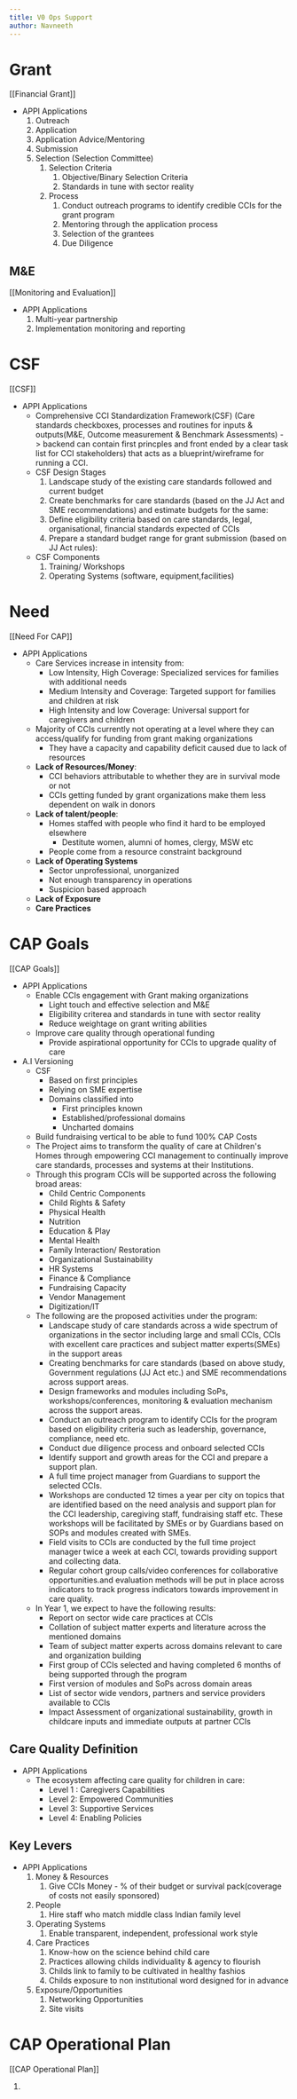 ```yaml
---
title: V0 Ops Support
author: Navneeth
---
```


# Grant
[[Financial Grant]]

- APPI Applications
	1.  Outreach
	2. Application
	3. Application Advice/Mentoring
	4. Submission
	5. Selection (Selection Committee)
		1. Selection Criteria
			1. Objective/Binary Selection Criteria
			2. Standards in tune with sector reality
		2. Process
			1. Conduct outreach programs to identify credible CCIs for the grant program
			2. Mentoring through the application process
			3. Selection of the grantees
			4. Due Diligence

## M&E
[[Monitoring and Evaluation]]

- APPI Applications
	1. Multi-year partnership
	2. Implementation monitoring and reporting

# CSF
[[CSF]]

- APPI Applications
	- Comprehensive CCI Standardization Framework(CSF) (Care standards checkboxes, processes and routines for inputs & outputs(M&E, Outcome measurement & Benchmark Assessments)  - > backend can contain first princples and front ended by a clear task list for CCI stakeholders)  that acts as a blueprint/wireframe for running a CCI.
	-  CSF Design Stages
		1. Landscape study of the existing care standards followed and current budget
		2. Create benchmarks for care standards (based on the JJ Act and SME recommendations) and estimate budgets for the same: 
		3. Define eligibility criteria based on care standards, legal, organisational, financial standards expected of CCIs
		4. Prepare a standard budget range for grant submission (based on JJ Act rules): 
	-  CSF Components
		1. Training/ Workshops
		2. Operating Systems (software, equipment,facilities)



# Need
[[Need For CAP]]

- APPI Applications
	- Care Services increase in intensity from:
		- Low Intensity, High Coverage:  Specialized services for families with additional needs
		- Medium Intensity and Coverage: Targeted support for families and children at risk
		- High Intensity and low Coverage: Universal support for caregivers and children
	- Majority of CCIs currently not operating at a level where they can access/qualify for funding from grant making organizations
		- They have a capacity and capability deficit caused due to lack of resources
	- **Lack of Resources/Money**:
		- CCI behaviors attributable to whether they are in survival mode or not
		- CCIs getting funded by grant organizations make them less dependent on walk in donors
	- **Lack of talent/people**: 
		- Homes staffed with people who find it hard to be employed elsewhere
			- Destitute women, alumni of homes, clergy, MSW etc 
		- People come from a resource constraint background
	- **Lack of Operating Systems**
		- Sector unprofessional, unorganized 
		- Not enough transparency in operations
		- Suspicion based approach
	- **Lack of Exposure**
	- **Care Practices**



# CAP Goals
[[CAP Goals]]

- APPI Applications
	- Enable CCIs engagement with Grant making organizations
		- Light touch and effective selection and M&E
		- Eligibility criterea and standards in tune with sector reality
		- Reduce weightage on grant writing abilities
	- Improve care quality through operational funding
		- Provide aspirational opportunity for CCIs to upgrade quality of care
- A.I Versioning
	- CSF 
		- Based on first principles
		- Relying on SME expertise
		- Domains classified into
			- First principles known
			- Established/professional domains
			- Uncharted domains
	- Build fundraising vertical to be able to fund 100% CAP Costs
	- The Project aims to transform the quality of care at Children's Homes through empowering CCI management to continually improve care standards, processes and systems at their Institutions.
	- Through this program CCIs will be supported across the following broad areas: 
		- Child Centric Components
		- Child Rights & Safety
		- Physical Health 
		- Nutrition
		- Education & Play
		- Mental Health
		- Family Interaction/ Restoration
		- Organizational Sustainability 
		- HR Systems
		- Finance & Compliance
		- Fundraising Capacity
		- Vendor Management
		- Digitization/IT
	- The following are the proposed activities under the program: 
		- Landscape study of care standards across a wide spectrum of organizations in the sector including large and small CCIs, CCIs with excellent care practices and subject matter experts(SMEs) in the support areas
		- Creating benchmarks for care standards (based on above study, Government regulations (JJ Act etc.) and SME recommendations across  support areas. 
		- Design frameworks and modules including SoPs, workshops/conferences, monitoring & evaluation mechanism across the support areas. 
		- Conduct an outreach program to identify CCIs for the program based on eligibility criteria such as leadership, governance, compliance, need etc.
		- Conduct due diligence process and onboard selected CCIs
		- Identify support and growth areas for the CCI and prepare a support plan.
		- A full time project manager from Guardians to support the selected CCIs. 
		- Workshops are conducted 12 times a year per city on topics that are identified based on the need analysis and support plan for the CCI leadership, caregiving staff, fundraising staff etc. These workshops will be facilitated by SMEs or by Guardians based on SOPs and modules created with SMEs. 
		- Field visits to CCIs are conducted by the full time project manager twice a week at each CCI, towards providing support and collecting data.
		- Regular cohort group calls/video conferences for collaborative opportunities.and evaluation methods will be put in place across indicators to track progress indicators towards improvement in care quality.
	- In Year 1, we expect to have the following results: 
		- Report on sector wide care practices at CCIs
		- Collation of subject matter experts and literature across the mentioned domains
		- Team of subject matter experts across domains relevant to care and organization building
		- First group of CCIs selected and having completed 6 months of being supported through the program
		- First version of modules and SoPs across domain areas
		- List of sector wide vendors, partners and service providers available to CCIs
		- Impact Assessment of organizational sustainability, growth in childcare inputs and immediate outputs at partner CCIs




## Care Quality Definition
- APPI Applications
	- The ecosystem affecting care quality for children in care: 
		- Level 1 : Caregivers Capabilities
		- Level 2: Empowered Communities
		- Level 3: Supportive Services
		- Level 4: Enabling Policies
## Key Levers
- APPI Applications
	1. Money & Resources
		1. Give CCIs Money - % of their budget or survival pack(coverage of costs not easily sponsored)
	2. People 
		1. Hire staff who match middle class Indian family level
	3. Operating Systems
		1. Enable transparent, independent, professional work style
	4. Care Practices
		1. Know-how on the science behind child care
		2. Practices allowing childs individuality & agency to flourish
		3. Childs link to family to be cultivated in healthy fashios
		4. Childs exposure to non institutional word designed for in advance
	5. Exposure/Opportunities
		1. Networking Opportunities
		2. Site visits
# CAP Operational Plan
[[CAP Operational Plan]]

1.